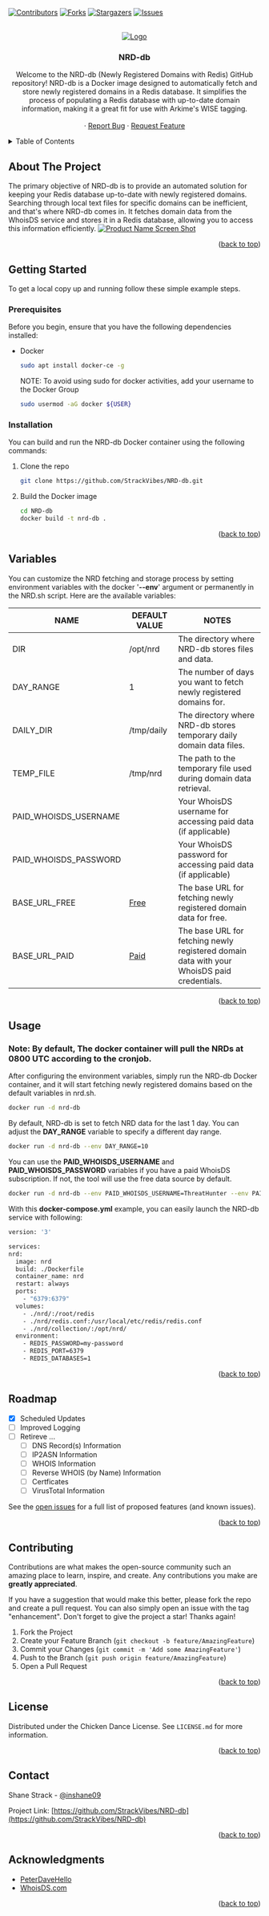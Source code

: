 <a name="readme-top"></a>
[![Contributors][contributors-shield]][contributors-url]
[![Forks][forks-shield]][forks-url]
[![Stargazers][stars-shield]][stars-url]
[![Issues][issues-shield]][issues-url]



<!-- PROJECT LOGO -->
<br />
<div align="center">
  <a href="https://github.com/StrackVibes/NRD-db">
    <img src="https://i.ibb.co/bHVd4rQ/NRD-db1.png" alt="Logo">
  </a>

<h3 align="center">NRD-db</h3>

  <p align="center">
  Welcome to the NRD-db (Newly Registered Domains with Redis) GitHub repository! NRD-db is a Docker image designed to automatically fetch and store newly registered domains in a Redis database. It simplifies the process of populating a Redis database with up-to-date domain information, making it a great fit for use with Arkime's WISE tagging.
    <br />
    <br />
    ·
    <a href="https://github.com/StrackVibes/NRD-db/issues">Report Bug</a>
    ·
    <a href="https://github.com/StrackVibes/NRD-db/issues">Request Feature</a>
  </p>
</div>



<!-- TABLE OF CONTENTS -->
<details>
  <summary>Table of Contents</summary>
  <ol>
    <li>
      <a href="#about-the-project">About The Project</a>
    </li>
    <li>
      <a href="#getting-started">Getting Started</a>
      <ul>
        <li><a href="#prerequisites">Prerequisites</a></li>
        <li><a href="#installation">Installation</a></li>
      </ul>
    </li>
    <li><a href="#variables">Variables</a></li>
    <li><a href="#usage">Usage</a></li>
    <li><a href="#roadmap">Roadmap</a></li>
    <li><a href="#contributing">Contributing</a></li>
    <li><a href="#license">License</a></li>
    <li><a href="#contact">Contact</a></li>
    <li><a href="#acknowledgments">Acknowledgments</a></li>
  </ol>
</details>



<!-- ABOUT THE PROJECT -->
## About The Project
The primary objective of NRD-db is to provide an automated solution for keeping your Redis database up-to-date with newly registered domains. Searching through local text files for specific domains can be inefficient, and that's where NRD-db comes in. It fetches domain data from the WhoisDS service and stores it in a Redis database, allowing you to access this information efficiently.
[![Product Name Screen Shot][product-screenshot]](https://example.com)

<p align="right">(<a href="#readme-top">back to top</a>)</p>



<!-- GETTING STARTED -->
## Getting Started

To get a local copy up and running follow these simple example steps. 

### Prerequisites

Before you begin, ensure that you have the following dependencies installed:
* Docker
  ```sh
  sudo apt install docker-ce -g
  ```
  NOTE: To avoid using sudo for docker activities, add your username to the Docker Group
  ```sh
  sudo usermod -aG docker ${USER}
  ```

### Installation
You can build and run the NRD-db Docker container using the following commands:
1. Clone the repo
   ```sh
   git clone https://github.com/StrackVibes/NRD-db.git
   ```
2. Build the Docker image
   ```sh
   cd NRD-db
   docker build -t nrd-db .
   ```

<p align="right">(<a href="#readme-top">back to top</a>)</p>

## Variables

You can customize the NRD fetching and storage process by setting environment variables with the docker '**--env**' argument or permanently in the NRD.sh script. Here are the available variables:

| NAME                     | DEFAULT VALUE   | NOTES                                                                    |
| --------------           | --------------- | -----------------------------------------------------------------------  |
| DIR                      | /opt/nrd        | The directory where NRD-db stores files and data.                        |
| DAY_RANGE                | 1               | The number of days you want to fetch newly registered domains for.       |
| DAILY_DIR                | /tmp/daily      | The directory where NRD-db stores temporary daily domain data files.     |
| TEMP_FILE                | /tmp/nrd        | The path to the temporary file used during domain data retrieval.        |
| PAID_WHOISDS_USERNAME    |                 | Your WhoisDS username for accessing paid data (if applicable)            |
| PAID_WHOISDS_PASSWORD    |                 | Your WhoisDS password for accessing paid data (if applicable)            |
| BASE_URL_FREE | [Free](https://whoisds.com/whois-database/newly-registered-domains) | The base URL for fetching newly registered domain data for free. |
| BASE_URL_PAID | [Paid](https://whoisds.com/your-download/direct-download_file/USERNAME/PASSWORD) | The base URL for fetching newly registered domain data with your WhoisDS paid credentials.|

<p align="right">(<a href="#readme-top">back to top</a>)</p>

<!-- USAGE EXAMPLES -->
## Usage

### **Note**: By default, The docker container will pull the NRDs at 0800 UTC according to the cronjob.

After configuring the environment variables, simply run the NRD-db Docker container, and it will start fetching newly registered domains based on the default variables in nrd.sh.
   ```sh
   docker run -d nrd-db
   ```
By default, NRD-db is set to fetch NRD data for the last 1 day. You can adjust the **DAY_RANGE** variable to specify a different day range.
   ```sh
   docker run -d nrd-db --env DAY_RANGE=10
   ```
You can use the **PAID_WHOISDS_USERNAME** and **PAID_WHOISDS_PASSWORD** variables if you have a paid WhoisDS subscription. If not, the tool will use the free data source by default.
   ```sh
   docker run -d nrd-db --env PAID_WHOISDS_USERNAME=ThreatHunter --env PAID_WHOISDS_PASSWORD=NeRD
   ```
With this **docker-compose.yml** example, you can easily launch the NRD-db service with following:
  ```sh
version: '3'

services:
  nrd:
    image: nrd
    build: ./Dockerfile
    container_name: nrd
    restart: always
    ports:
      - "6379:6379"
    volumes:
      - ./nrd/:/root/redis
      - ./nrd/redis.conf:/usr/local/etc/redis/redis.conf
      - ./nrd/collection/:/opt/nrd/
    environment:
      - REDIS_PASSWORD=my-password
      - REDIS_PORT=6379
      - REDIS_DATABASES=1
  ```

<p align="right">(<a href="#readme-top">back to top</a>)</p>

<!-- ROADMAP -->
## Roadmap

- [X] Scheduled Updates
- [ ] Improved Logging
- [ ] Retireve ...
    - [ ] DNS Record(s) Information
    - [ ] IP2ASN Information
    - [ ] WHOIS Information
    - [ ] Reverse WHOIS (by Name) Information
    - [ ] Certficates
    - [ ] VirusTotal Information

See the [open issues](https://github.com/StrackVibes/NRD-db/issues) for a full list of proposed features (and known issues).

<p align="right">(<a href="#readme-top">back to top</a>)</p>



<!-- CONTRIBUTING -->
## Contributing

Contributions are what makes the open-source community such an amazing place to learn, inspire, and create. Any contributions you make are **greatly appreciated**.

If you have a suggestion that would make this better, please fork the repo and create a pull request. You can also simply open an issue with the tag "enhancement".
Don't forget to give the project a star! Thanks again!

1. Fork the Project
2. Create your Feature Branch (`git checkout -b feature/AmazingFeature`)
3. Commit your Changes (`git commit -m 'Add some AmazingFeature'`)
4. Push to the Branch (`git push origin feature/AmazingFeature`)
5. Open a Pull Request

<p align="right">(<a href="#readme-top">back to top</a>)</p>



<!-- LICENSE -->
## License

Distributed under the Chicken Dance License. See `LICENSE.md` for more information.

<p align="right">(<a href="#readme-top">back to top</a>)</p>



<!-- CONTACT -->
## Contact

Shane Strack - [@inshane09](https://twitter.com/inshane09)

Project Link: [https://github.com/StrackVibes/NRD-db](https://github.com/StrackVibes/NRD-db)

<p align="right">(<a href="#readme-top">back to top</a>)</p>



<!-- ACKNOWLEDGMENTS -->
## Acknowledgments

* [PeterDaveHello](https://github.com/PeterDaveHello/nrd-list-downloader)
* [WhoisDS.com](https://www.whoisds.com/newly-registered-domains)

<p align="right">(<a href="#readme-top">back to top</a>)</p>



<!-- MARKDOWN LINKS & IMAGES -->
<!-- https://www.markdownguide.org/basic-syntax/#reference-style-links -->
[contributors-shield]: https://img.shields.io/github/contributors/StrackVibes/NRD-db.svg?style=for-the-badge
[contributors-url]: https://github.com/StrackVibes/NRD-db/graphs/contributors
[forks-shield]: https://img.shields.io/github/forks/StrackVibes/NRD-db.svg?style=for-the-badge
[forks-url]: https://github.com/StrackVibes/NRD-db/network/members
[stars-shield]: https://img.shields.io/github/stars/StrackVibes/NRD-db.svg?style=for-the-badge
[stars-url]: https://github.com/StrackVibes/NRD-db/stargazers
[issues-shield]: https://img.shields.io/github/issues/StrackVibes/NRD-db.svg?style=for-the-badge
[issues-url]: https://github.com/StrackVibes/NRD-db/issues
[license-shield]: https://img.shields.io/github/license/StrackVibes/NRD-db.svg?style=for-the-badge
[license-url]: https://github.com/StrackVibes/NRD-db/blob/master/LICENSE.md
[product-screenshot]: images/screenshot.png
